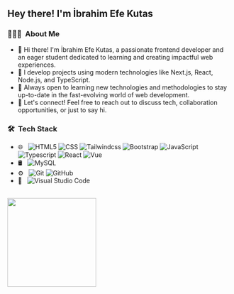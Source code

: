 <h2> Hey there! I'm İbrahim Efe Kutas</h2>

<h3> 👨🏻‍💻 &nbsp;About Me </h3>

- 👋 Hi there! I'm İbrahim Efe Kutas, a passionate frontend developer and an eager student dedicated to learning and creating impactful web experiences.
- 🔭 I develop projects using modern technologies like Next.js, React, Node.js, and TypeScript.
- 🌱 Always open to learning new technologies and methodologies to stay up-to-date in the fast-evolving world of web development.
- 💬 Let's connect! Feel free to reach out to discuss tech, collaboration opportunities, or just to say hi.

<h3> 🛠 &nbsp;Tech Stack</h3>

- 🌐 &nbsp;
  ![HTML5](https://img.shields.io/badge/-HTML5-333333?style=flat&logo=HTML5)
  ![CSS](https://img.shields.io/badge/-CSS-333333?style=flat&logo=CSS3&logoColor=1572B6)
  ![Tailwindcss](https://img.shields.io/badge/tailwindcss-333333?style=flat&logo=tailwindcss)
  ![Bootstrap](https://img.shields.io/badge/-Bootstrap-333333?style=flat&logo=bootstrap&logoColor=563D7C)
  ![JavaScript](https://img.shields.io/badge/-JavaScript-333333?style=flat&logo=javascript)
  ![Typescript](https://shields.io/badge/TypeScript-333333?style=flat&logo=TypeScript)
  ![React](https://img.shields.io/badge/-React-333333?style=flat&logo=react)
  ![Vue](https://img.shields.io/badge/-Vue.js-4fc08d?style=flat&logo=vuedotjs&logoColor=white)
- 🛢 &nbsp;
  ![MySQL](https://img.shields.io/badge/-MySQL-333333?style=flat&logo=mysql)
- ⚙️ &nbsp;
  ![Git](https://img.shields.io/badge/-Git-333333?style=flat&logo=git)
  ![GitHub](https://img.shields.io/badge/-GitHub-333333?style=flat&logo=github)
- 🔧 &nbsp;
  ![Visual Studio Code](https://img.shields.io/badge/-Visual%20Studio%20Code-333333?style=flat&logo=visual-studio-code&logoColor=007ACC)
<br/>
<img height="200em" src="https://github-readme-stats.vercel.app/api/top-langs/?username=iibrahmefe" />
